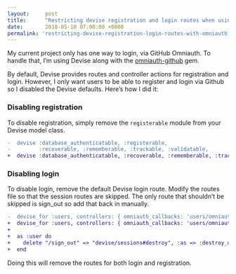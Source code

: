 ```yaml
---
layout:     post
title:      "Restricting devise registration and login routes when using OmniAuth"
date:       2018-05-10 07:00:00 +0000
permalink: 'restricting-devise-registration-login-routes-with-omniauth'
---
```


My current project only has one way to login, via GitHub Omniauth. To handle that, I’m using Devise along with the [omniauth-github](https://github.com/omniauth/omniauth-github) gem.

By default, Devise provides routes and controller actions for registration and login. However, I only want users to be able to register and login via Github so I disabled the Devise defaults. Here’s how I did it:

### Disabling registration
To disable registration, simply remove the `registerable` module from your Devise model class.
```diff
-  devise :database_authenticatable, :registerable,
-         :recoverable, :rememberable, :trackable, :validatable,
+  devise :database_authenticatable, :recoverable, :rememberable, :trackable, :validatable,
```

### Disabling login
To disable login, remove the default Devise login route. Modify the routes file so that the session routes are skipped. The only route that shouldn’t be skipped is sign_out so add that back in manually.
```diff
-  devise_for :users, controllers: { omniauth_callbacks: 'users/omniauth_callbacks' }
+  devise_for :users, controllers: { omniauth_callbacks: 'users/omniauth_callbacks' }, skip: [:session]
+
+  as :user do
+    delete "/sign_out" => "devise/sessions#destroy", :as => :destroy_user_session
+  end
```

Doing this will remove the routes for both login and registration.
